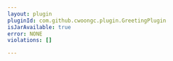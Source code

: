 ```yaml
---
layout: plugin
pluginId: com.github.cwoongc.plugin.GreetingPlugin
isJarAvailable: true
error: NONE
violations: []

---
```

